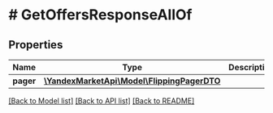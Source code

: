 # # GetOffersResponseAllOf

## Properties

Name | Type | Description | Notes
------------ | ------------- | ------------- | -------------
**pager** | [**\YandexMarketApi\Model\FlippingPagerDTO**](FlippingPagerDTO.md) |  | [optional]

[[Back to Model list]](../../README.md#models) [[Back to API list]](../../README.md#endpoints) [[Back to README]](../../README.md)
